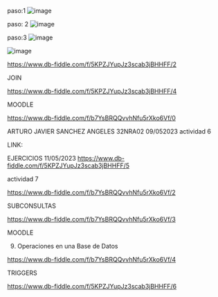 paso:1
![image](https://user-images.githubusercontent.com/125502848/235226940-aeb8ec54-a15c-49f8-8f2e-d7e5f00bccfe.png)

paso: 2
![image](https://user-images.githubusercontent.com/125502848/235227693-8b7ce1d7-7117-49b9-95f5-320755ae700c.png)


paso:3
![image](https://user-images.githubusercontent.com/125502848/235238064-a64c8b56-0b1d-42d2-b4e1-7c93e29e7b73.png)



![image](https://user-images.githubusercontent.com/125502848/235237594-ec644ac8-6210-4530-bec1-24fcb42b1f48.png)


https://www.db-fiddle.com/f/5KPZJYupJz3scab3jBHHFF/2


JOIN

https://www.db-fiddle.com/f/5KPZJYupJz3scab3jBHHFF/4


MOODLE

https://www.db-fiddle.com/f/b7YsBRQQvvhNfu5rXko6Vf/0

ARTURO JAVIER SANCHEZ ANGELES
32NRA02
09/052023
actividad 6

LINK: 

EJERCICIOS 11/05/2023
https://www.db-fiddle.com/f/5KPZJYupJz3scab3jBHHFF/5


actividad 7

https://www.db-fiddle.com/f/b7YsBRQQvvhNfu5rXko6Vf/2





SUBCONSULTAS

https://www.db-fiddle.com/f/b7YsBRQQvvhNfu5rXko6Vf/3





MOODLE

9. Operaciones en una Base de Datos

https://www.db-fiddle.com/f/b7YsBRQQvvhNfu5rXko6Vf/4



TRIGGERS


https://www.db-fiddle.com/f/5KPZJYupJz3scab3jBHHFF/6

